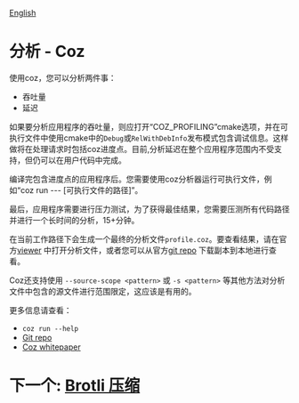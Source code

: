 [English](/ENG/ENG-15-Coz)

# 分析 - Coz 

使用coz，您可以分析两件事：

* 吞吐量
* 延迟

如果要分析应用程序的吞吐量，则应打开“COZ_PROFILING”cmake选项，并在可执行文件中使用cmake中的`Debug`或`RelWithDebInfo`发布模式包含调试信息。这样做将在处理请求时包括coz进度点。目前,分析延迟在整个应用程序范围内不受支持，但仍可以在用户代码中完成。

编译完包含进度点的应用程序后。您需要使用coz分析器运行可执行文件，例如“coz run --- [可执行文件的路径]”。

最后，应用程序需要进行压力测试，为了获得最佳结果，您需要压测所有代码路径并进行一个长时间的分析，15+分钟。

在当前工作路径下会生成一个最终的分析文件`profile.coz`。要查看结果，请在官方[viewer](https://plasma-umass.org/coz/) 中打开分析文件，或者您可以从官方[git repo](https://github.com/plasma-umass/coz) 下载副本到本地进行查看。

Coz还支持使用 `--source-scope <pattern>` 或 `-s <pattern>` 等其他方法对分析文件中包含的源文件进行范围限定，这应该是有用的。

更多信息请查看：

- `coz run --help`
- [Git repo](https://github.com/plasma-umass/coz)
- [Coz whitepaper](https://arxiv.org/pdf/1608.03676v1.pdf)

# 下一个: [Brotli 压缩](/CHN/CHN-16-Brotli压缩)
